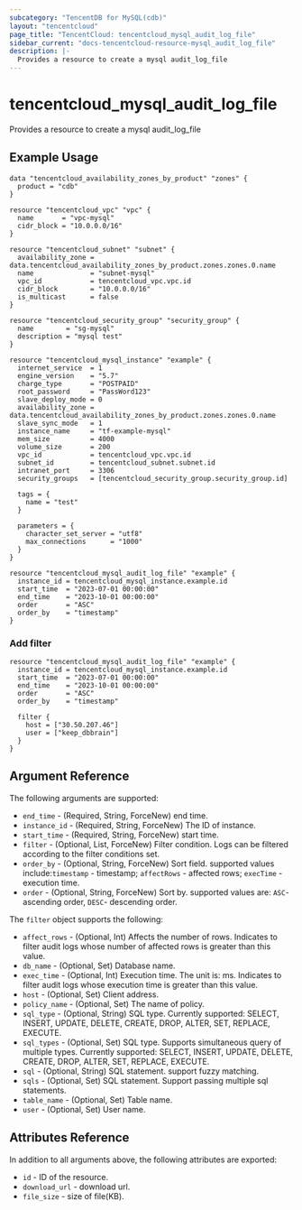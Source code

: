 ```yaml
---
subcategory: "TencentDB for MySQL(cdb)"
layout: "tencentcloud"
page_title: "TencentCloud: tencentcloud_mysql_audit_log_file"
sidebar_current: "docs-tencentcloud-resource-mysql_audit_log_file"
description: |-
  Provides a resource to create a mysql audit_log_file
---
```


# tencentcloud_mysql_audit_log_file

Provides a resource to create a mysql audit_log_file

## Example Usage

```hcl
data "tencentcloud_availability_zones_by_product" "zones" {
  product = "cdb"
}

resource "tencentcloud_vpc" "vpc" {
  name       = "vpc-mysql"
  cidr_block = "10.0.0.0/16"
}

resource "tencentcloud_subnet" "subnet" {
  availability_zone = data.tencentcloud_availability_zones_by_product.zones.zones.0.name
  name              = "subnet-mysql"
  vpc_id            = tencentcloud_vpc.vpc.id
  cidr_block        = "10.0.0.0/16"
  is_multicast      = false
}

resource "tencentcloud_security_group" "security_group" {
  name        = "sg-mysql"
  description = "mysql test"
}

resource "tencentcloud_mysql_instance" "example" {
  internet_service  = 1
  engine_version    = "5.7"
  charge_type       = "POSTPAID"
  root_password     = "PassWord123"
  slave_deploy_mode = 0
  availability_zone = data.tencentcloud_availability_zones_by_product.zones.zones.0.name
  slave_sync_mode   = 1
  instance_name     = "tf-example-mysql"
  mem_size          = 4000
  volume_size       = 200
  vpc_id            = tencentcloud_vpc.vpc.id
  subnet_id         = tencentcloud_subnet.subnet.id
  intranet_port     = 3306
  security_groups   = [tencentcloud_security_group.security_group.id]

  tags = {
    name = "test"
  }

  parameters = {
    character_set_server = "utf8"
    max_connections      = "1000"
  }
}

resource "tencentcloud_mysql_audit_log_file" "example" {
  instance_id = tencentcloud_mysql_instance.example.id
  start_time  = "2023-07-01 00:00:00"
  end_time    = "2023-10-01 00:00:00"
  order       = "ASC"
  order_by    = "timestamp"
}
```

### Add filter

```hcl
resource "tencentcloud_mysql_audit_log_file" "example" {
  instance_id = tencentcloud_mysql_instance.example.id
  start_time  = "2023-07-01 00:00:00"
  end_time    = "2023-10-01 00:00:00"
  order       = "ASC"
  order_by    = "timestamp"

  filter {
    host = ["30.50.207.46"]
    user = ["keep_dbbrain"]
  }
}
```

## Argument Reference

The following arguments are supported:

* `end_time` - (Required, String, ForceNew) end time.
* `instance_id` - (Required, String, ForceNew) The ID of instance.
* `start_time` - (Required, String, ForceNew) start time.
* `filter` - (Optional, List, ForceNew) Filter condition. Logs can be filtered according to the filter conditions set.
* `order_by` - (Optional, String, ForceNew) Sort field. supported values include:`timestamp` - timestamp; `affectRows` - affected rows; `execTime` - execution time.
* `order` - (Optional, String, ForceNew) Sort by. supported values are: `ASC`- ascending order, `DESC`- descending order.

The `filter` object supports the following:

* `affect_rows` - (Optional, Int) Affects the number of rows. Indicates to filter audit logs whose number of affected rows is greater than this value.
* `db_name` - (Optional, Set) Database name.
* `exec_time` - (Optional, Int) Execution time. The unit is: ms. Indicates to filter audit logs whose execution time is greater than this value.
* `host` - (Optional, Set) Client address.
* `policy_name` - (Optional, Set) The name of policy.
* `sql_type` - (Optional, String) SQL type. Currently supported: SELECT, INSERT, UPDATE, DELETE, CREATE, DROP, ALTER, SET, REPLACE, EXECUTE.
* `sql_types` - (Optional, Set) SQL type. Supports simultaneous query of multiple types. Currently supported: SELECT, INSERT, UPDATE, DELETE, CREATE, DROP, ALTER, SET, REPLACE, EXECUTE.
* `sql` - (Optional, String) SQL statement. support fuzzy matching.
* `sqls` - (Optional, Set) SQL statement. Support passing multiple sql statements.
* `table_name` - (Optional, Set) Table name.
* `user` - (Optional, Set) User name.

## Attributes Reference

In addition to all arguments above, the following attributes are exported:

* `id` - ID of the resource.
* `download_url` - download url.
* `file_size` - size of file(KB).



